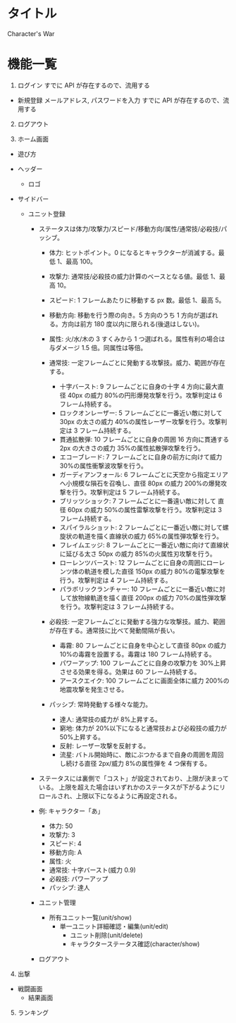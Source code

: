 # タイトル

Character's War

# 機能一覧

1. ログイン
   すでに API が存在するので、流用する

- 新規登録
  メールアドレス, パスワードを入力
  すでに API が存在するので、流用する

2. ログアウト

3. ホーム画面

- 遊び方
- ヘッダー
  - ロゴ
- サイドバー

  - ユニット登録

    - ステータスは体力/攻撃力/スピード/移動方向/属性/通常技/必殺技/パッシブ。

      - 体力: ヒットポイント。0 になるとキャラクターが消滅する。最低 1、最高 100。
      - 攻撃力: 通常技/必殺技の威力計算のベースとなる値。最低 1、最高 10。
      - スピード: 1 フレームあたりに移動する px 数。最低 1、最高 5。
      - 移動方向: 移動を行う際の向き。5 方向のうち 1 方向が選ばれる。方向は前方 180 度以内に限られる(後退はしない)。
      - 属性: 火/水/木の 3 すくみから 1 つ選ばれる。属性有利の場合は与ダメージ 1.5 倍。同属性は等倍。

      - 通常技: 一定フレームごとに発動する攻撃技。威力、範囲が存在する。

        - 十字バースト: 9 フレームごとに自身の十字 4 方向に最大直径 40px の威力 80%の円形爆発攻撃を行う。攻撃判定は 6 フレーム持続する。
        - ロックオンレーザー: 5 フレームごとに一番近い敵に対して 30px の太さの威力 40%の属性レーザー攻撃を行う。攻撃判定は 3 フレーム持続する。
        - 貫通拡散弾: 10 フレームごとに自身の周囲 16 方向に貫通する 2px の大きさの威力 35%の属性拡散弾攻撃を行う。
        - エコーブレード: 7 フレームごとに自身の前方に向けて威力 30%の属性衝撃波攻撃を行う。
        - ガーディアンフォール: 6 フレームごとに天空から指定エリアへ小規模な隕石を召喚し、直径 80px の威力 200%の爆発攻撃を行う。攻撃判定は 5 フレーム持続する。
        - ブリッツショック: 7 フレームごとに一番遠い敵に対して 直径 60px の威力 50%の属性雷撃攻撃を行う。攻撃判定は 3 フレーム持続する。
        - スパイラルショット: 2 フレームごとに一番近い敵に対して螺旋状の軌道を描く直線状の威力 65%の属性弾攻撃を行う。
        - フレイムエッジ: 8 フレームごとに一番近い敵に向けて直線状に延びる太さ 50px の威力 85%の火属性刃攻撃を行う。
        - ローレンツバースト: 12 フレームごとに自身の周囲にローレンツ体の軌道を模した直径 150px の威力 80%の電撃攻撃を行う。攻撃判定は 4 フレーム持続する。
        - パラボリックランチャー: 10 フレームごとに一番近い敵に対して放物線軌道を描く直径 200px の威力 70%の属性弾攻撃を行う。攻撃判定は 3 フレーム持続する。

      - 必殺技: 一定フレームごとに発動する強力な攻撃技。威力、範囲が存在する。通常技に比べて発動間隔が長い。

        - 毒霧: 80 フレームごとに自身を中心として直径 80px の威力 10%の毒霧を設置する。毒霧は 180 フレーム持続する。
        - パワーアップ: 100 フレームごとに自身の攻撃力を 30%上昇させる効果を得る。効果は 60 フレーム持続する。
        - アースクエイク: 100 フレームごとに画面全体に威力 200%の地震攻撃を発生させる。

      - パッシブ: 常時発動する様々な能力。

        - 達人: 通常技の威力が 8%上昇する。
        - 窮地: 体力が 20%以下になると通常技および必殺技の威力が 50%上昇する。
        - 反射: レーザー攻撃を反射する。
        - 流星: バトル開始時に、敵にぶつかるまで自身の周囲を周回し続ける直径 2px/威力 8%の属性弾を 4 つ保有する。

    - ステータスには裏側で「コスト」が設定されており、上限が決まっている。
      上限を超えた場合はいずれかのステータスが下がるようにリロールされ、上限以下になるように再設定される。

    - 例: キャラクター「あ」

      - 体力: 50
      - 攻撃力: 3
      - スピード: 4
      - 移動方向: A
      - 属性: 火
      - 通常技: 十字バースト(威力 0.9)
      - 必殺技: パワーアップ
      - パッシブ: 達人

    - ユニット管理
      - 所有ユニット一覧(unit/show)
        - 単一ユニット詳細確認・編集(unit/edit)
          - ユニット削除(unit/delete)
          - キャラクターステータス確認(character/show)
    - ログアウト

4. 出撃

- 戦闘画面
  - 結果画面

5. ランキング
